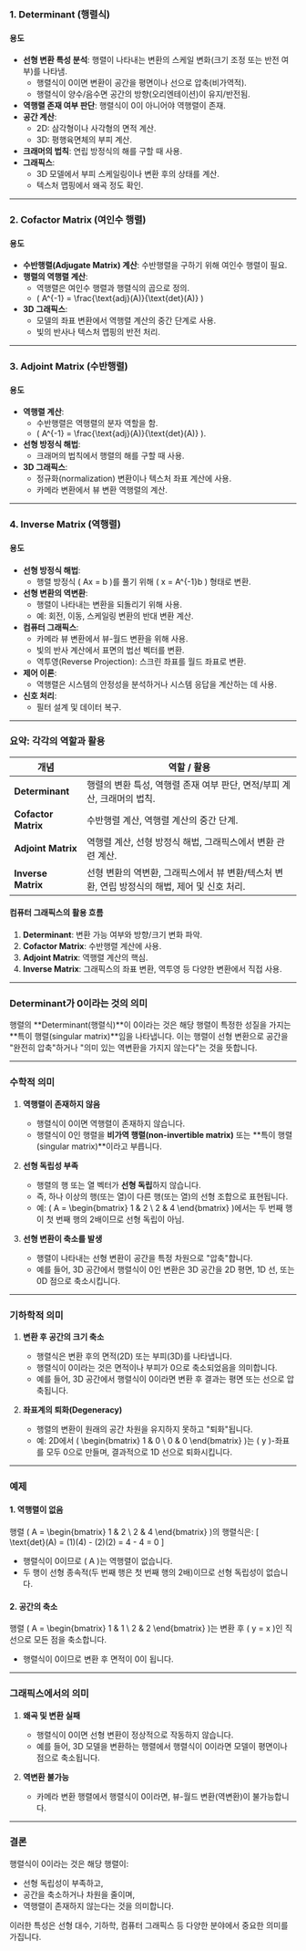 ### 1. **Determinant (행렬식)**

#### **용도**
- **선형 변환 특성 분석**: 행렬이 나타내는 변환의 스케일 변화(크기 조정 또는 반전 여부)를 나타냄.
    - 행렬식이 0이면 변환이 공간을 평면이나 선으로 압축(비가역적).
    - 행렬식이 양수/음수면 공간의 방향(오리엔테이션)이 유지/반전됨.
- **역행렬 존재 여부 판단**: 행렬식이 0이 아니어야 역행렬이 존재.
- **공간 계산**:
    - 2D: 삼각형이나 사각형의 면적 계산.
    - 3D: 평행육면체의 부피 계산.
- **크래머의 법칙**: 연립 방정식의 해를 구할 때 사용.
- **그래픽스**:
    - 3D 모델에서 부피 스케일링이나 변환 후의 상태를 계산.
    - 텍스처 맵핑에서 왜곡 정도 확인.

---

### 2. **Cofactor Matrix (여인수 행렬)**

#### **용도**
- **수반행렬(Adjugate Matrix) 계산**: 수반행렬을 구하기 위해 여인수 행렬이 필요.
- **행렬의 역행렬 계산**:
    - 역행렬은 여인수 행렬과 행렬식의 곱으로 정의.
    - \( A^{-1} = \frac{\text{adj}(A)}{\text{det}(A)} \)
- **3D 그래픽스**:
    - 모델의 좌표 변환에서 역행렬 계산의 중간 단계로 사용.
    - 빛의 반사나 텍스처 맵핑의 반전 처리.

---

### 3. **Adjoint Matrix (수반행렬)**

#### **용도**
- **역행렬 계산**:
    - 수반행렬은 역행렬의 분자 역할을 함.
    - \( A^{-1} = \frac{\text{adj}(A)}{\text{det}(A)} \).
- **선형 방정식 해법**:
    - 크래머의 법칙에서 행렬의 해를 구할 때 사용.
- **3D 그래픽스**:
    - 정규화(normalization) 변환이나 텍스처 좌표 계산에 사용.
    - 카메라 변환에서 뷰 변환 역행렬의 계산.

---

### 4. **Inverse Matrix (역행렬)**

#### **용도**
- **선형 방정식 해법**:
    - 행렬 방정식 \( Ax = b \)를 풀기 위해 \( x = A^{-1}b \) 형태로 변환.
- **선형 변환의 역변환**:
    - 행렬이 나타내는 변환을 되돌리기 위해 사용.
    - 예: 회전, 이동, 스케일링 변환의 반대 변환 계산.
- **컴퓨터 그래픽스**:
    - 카메라 뷰 변환에서 뷰-월드 변환을 위해 사용.
    - 빛의 반사 계산에서 표면의 법선 벡터를 변환.
    - 역투영(Reverse Projection): 스크린 좌표를 월드 좌표로 변환.
- **제어 이론**:
    - 역행렬은 시스템의 안정성을 분석하거나 시스템 응답을 계산하는 데 사용.
- **신호 처리**:
    - 필터 설계 및 데이터 복구.

---

### 요약: 각각의 역할과 활용

| 개념               | 역할 / 활용                                                                                       |
|--------------------|--------------------------------------------------------------------------------------------------|
| **Determinant**    | 행렬의 변환 특성, 역행렬 존재 여부 판단, 면적/부피 계산, 크래머의 법칙.                              |
| **Cofactor Matrix**| 수반행렬 계산, 역행렬 계산의 중간 단계.                                                           |
| **Adjoint Matrix** | 역행렬 계산, 선형 방정식 해법, 그래픽스에서 변환 관련 계산.                                         |
| **Inverse Matrix** | 선형 변환의 역변환, 그래픽스에서 뷰 변환/텍스처 변환, 연립 방정식의 해법, 제어 및 신호 처리.        |

#### **컴퓨터 그래픽스의 활용 흐름**
1. **Determinant**: 변환 가능 여부와 방향/크기 변화 파악.
2. **Cofactor Matrix**: 수반행렬 계산에 사용.
3. **Adjoint Matrix**: 역행렬 계산의 핵심.
4. **Inverse Matrix**: 그래픽스의 좌표 변환, 역투영 등 다양한 변환에서 직접 사용.

---

### **Determinant가 0이라는 것의 의미**

행렬의 **Determinant(행렬식)**이 0이라는 것은 해당 행렬이 특정한 성질을 가지는 **특이 행렬(singular matrix)**임을 나타냅니다. 이는 행렬이 선형 변환으로 공간을 "완전히 압축"하거나 "의미 있는 역변환을 가지지 않는다"는 것을 뜻합니다.

---

### **수학적 의미**
1. **역행렬이 존재하지 않음**
    - 행렬식이 0이면 역행렬이 존재하지 않습니다.
    - 행렬식이 0인 행렬을 **비가역 행렬(non-invertible matrix)** 또는 **특이 행렬(singular matrix)**이라고 부릅니다.

2. **선형 독립성 부족**
    - 행렬의 행 또는 열 벡터가 **선형 독립**하지 않습니다.
    - 즉, 하나 이상의 행(또는 열)이 다른 행(또는 열)의 선형 조합으로 표현됩니다.
    - 예: \( A = \begin{bmatrix} 1 & 2 \\ 2 & 4 \end{bmatrix} \)에서는 두 번째 행이 첫 번째 행의 2배이므로 선형 독립이 아님.

3. **선형 변환이 축소를 발생**
    - 행렬이 나타내는 선형 변환이 공간을 특정 차원으로 "압축"합니다.
    - 예를 들어, 3D 공간에서 행렬식이 0인 변환은 3D 공간을 2D 평면, 1D 선, 또는 0D 점으로 축소시킵니다.

---

### **기하학적 의미**
1. **변환 후 공간의 크기 축소**
    - 행렬식은 변환 후의 면적(2D) 또는 부피(3D)를 나타냅니다.
    - 행렬식이 0이라는 것은 면적이나 부피가 0으로 축소되었음을 의미합니다.
    - 예를 들어, 3D 공간에서 행렬식이 0이라면 변환 후 결과는 평면 또는 선으로 압축됩니다.

2. **좌표계의 퇴화(Degeneracy)**
    - 행렬의 변환이 원래의 공간 차원을 유지하지 못하고 "퇴화"됩니다.
    - 예: 2D에서 \( \begin{bmatrix} 1 & 0 \\ 0 & 0 \end{bmatrix} \)는 \( y \)-좌표를 모두 0으로 만들며, 결과적으로 1D 선으로 퇴화시킵니다.

---

### **예제**
#### **1. 역행렬이 없음**
행렬 \( A = \begin{bmatrix} 1 & 2 \\ 2 & 4 \end{bmatrix} \)의 행렬식은:
\[
\text{det}(A) = (1)(4) - (2)(2) = 4 - 4 = 0
\]
- 행렬식이 0이므로 \( A \)는 역행렬이 없습니다.
- 두 행이 선형 종속적(두 번째 행은 첫 번째 행의 2배)이므로 선형 독립성이 없습니다.

#### **2. 공간의 축소**
행렬 \( A = \begin{bmatrix} 1 & 1 \\ 2 & 2 \end{bmatrix} \)는 변환 후 \( y = x \)인 직선으로 모든 점을 축소합니다.
- 행렬식이 0이므로 변환 후 면적이 0이 됩니다.

---

### **그래픽스에서의 의미**
1. **왜곡 및 변환 실패**
    - 행렬식이 0이면 선형 변환이 정상적으로 작동하지 않습니다.
    - 예를 들어, 3D 모델을 변환하는 행렬에서 행렬식이 0이라면 모델이 평면이나 점으로 축소됩니다.

2. **역변환 불가능**
    - 카메라 변환 행렬에서 행렬식이 0이라면, 뷰-월드 변환(역변환)이 불가능합니다.

---

### **결론**
행렬식이 0이라는 것은 해당 행렬이:
- 선형 독립성이 부족하고,
- 공간을 축소하거나 차원을 줄이며,
- 역행렬이 존재하지 않는다는 것을 의미합니다.

이러한 특성은 선형 대수, 기하학, 컴퓨터 그래픽스 등 다양한 분야에서 중요한 의미를 가집니다.